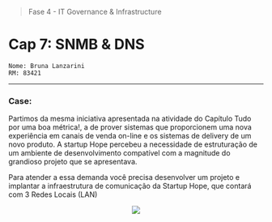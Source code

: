 > Fase 4 - IT Governance & Infrastructure
>
# Cap 7: SNMB & DNS
```
Nome: Bruna Lanzarini
RM: 83421
```
-------------------

### Case: 
Partimos da mesma iniciativa apresentada na atividade do Capítulo Tudo por uma boa métrica!, a de prover sistemas que proporcionem uma nova experiência em canais de venda on-line e os sistemas de delivery de um novo produto. A startup Hope percebeu a necessidade de estruturação de um ambiente de desenvolvimento compatível com a magnitude do grandioso projeto que se apresentava.
<p>Para atender a essa demanda você precisa desenvolver um projeto e implantar a infraestrutura de comunicação da Startup Hope, que contará com 3 Redes Locais (LAN)</p>

<p align="center"> 
    <img src="https://i.ibb.co/9tnc7JQ/lan.png">
